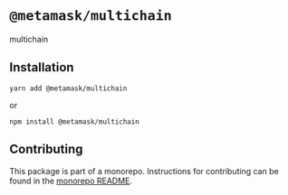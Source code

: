 # `@metamask/multichain`

multichain

## Installation

`yarn add @metamask/multichain`

or

`npm install @metamask/multichain`

## Contributing

This package is part of a monorepo. Instructions for contributing can be found in the [monorepo README](https://github.com/MetaMask/metamask-connect-monorepo#readme).
